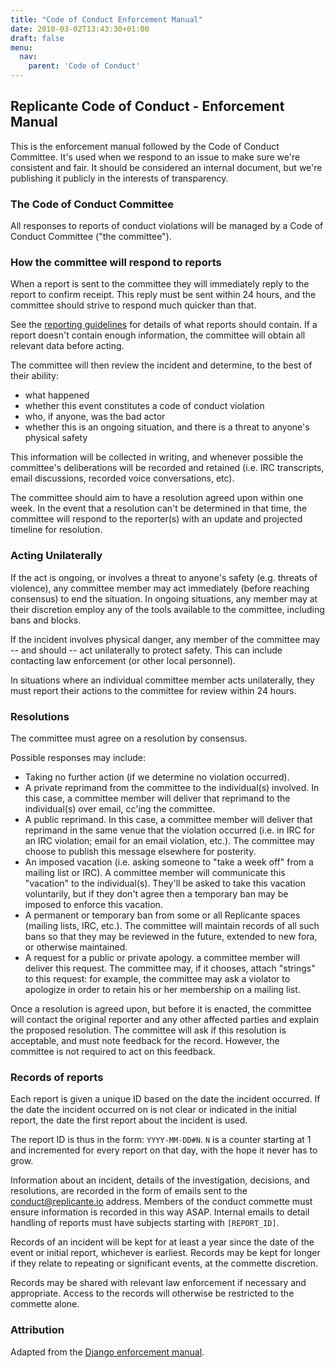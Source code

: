 ```yaml
---
title: "Code of Conduct Enforcement Manual"
date: 2010-03-02T13:43:30+01:00
draft: false
menu:
  nav:
    parent: 'Code of Conduct'
---
```


## Replicante Code of Conduct - Enforcement Manual

This is the enforcement manual followed by the Code of Conduct Committee.
It's used when we respond to an issue to make sure we're consistent and fair.
It should be considered an internal document, but we're publishing it publicly in the interests of transparency.

### The Code of Conduct Committee

All responses to reports of conduct violations will be managed by a Code of Conduct Committee ("the committee").

### How the committee will respond to reports

When a report is sent to the committee they will immediately reply to the
report to confirm receipt. This reply must be sent within 24 hours, and the
committee should strive to respond much quicker than that.

See the [reporting guidelines](/conduct/reporting) for details of
what reports should contain. If a report doesn't contain enough information, the
committee will obtain all relevant data before acting.

The committee will then review the incident and determine, to the best of their ability:

  * what happened
  * whether this event constitutes a code of conduct violation
  * who, if anyone, was the bad actor
  * whether this is an ongoing situation, and there is a threat to anyone's physical safety

This information will be collected in writing, and whenever possible the
committee's deliberations will be recorded and retained (i.e. IRC transcripts, email
discussions, recorded voice conversations, etc).

The committee should aim to have a resolution agreed upon within one week.
In the event that a resolution can't be determined in that time, the committee will
respond to the reporter(s) with an update and projected timeline for resolution.

### Acting Unilaterally

If the act is ongoing, or involves a threat to anyone's safety (e.g. threats of violence),
any committee member may act immediately (before reaching consensus) to end the situation.
In ongoing situations, any member may at their discretion employ any of the tools available
to the committee, including bans and blocks.

If the incident involves physical danger, any member of the committee may --
and should -- act unilaterally to protect safety. This can include contacting
law enforcement (or other local personnel).

In situations where an individual committee member acts unilaterally, they must
report their actions to the committee for review within 24 hours.

### Resolutions

The committee must agree on a resolution by consensus.

Possible responses may include:

  * Taking no further action (if we determine no violation occurred).
  * A private reprimand from the committee to the individual(s) involved.
    In this case, a committee member will deliver that reprimand to the individual(s)
    over email, cc'ing the committee.
  * A public reprimand. In this case, a committee member will deliver that reprimand
    in the same venue that the violation occurred (i.e. in IRC for an IRC violation;
    email for an email violation, etc.). The committee may choose to publish this message
    elsewhere for posterity.
  * An imposed vacation (i.e. asking someone to "take a week off" from a mailing list
    or IRC). A committee member will communicate this "vacation" to the individual(s).
    They'll be asked to take this vacation voluntarily, but if they don't agree then
    a temporary ban may be imposed to enforce this vacation.
  * A permanent or temporary ban from some or all Replicante spaces (mailing lists, IRC,
    etc.). The committee will maintain records of all such bans so that they may be
    reviewed in the future, extended to new fora, or otherwise maintained.
  * A request for a public or private apology. a committee member will deliver this request.
    The committee may, if it chooses, attach "strings" to this request: for example,
    the committee may ask a violator to apologize in order to retain his or her membership
    on a mailing list.

Once a resolution is agreed upon, but before it is enacted, the committee
will contact the original reporter and any other affected parties and explain
the proposed resolution. The committee will ask if this resolution is
acceptable, and must note feedback for the record. However, the committee is
not required to act on this feedback.

### Records of reports
Each report is given a unique ID based on the date the incident occurred.
If the date the incident occurred on is not clear or indicated in the initial report,
the date the first report about the incident is used.

The report ID is thus in the form: `YYYY-MM-DD#N`.
`N` is a counter starting at 1 and incremented for every report on that day,
with the hope it never has to grow.

Information about an incident, details of the investigation, decisions, and resolutions,
are recorded in the form of emails sent to the [conduct@replicante.io](mailto:conduct@replicante.io) address.
Members of the conduct commette must ensure information is recorded in this way ASAP.
Internal emails to detail handling of reports must have subjects starting with `[REPORT_ID]`.

Records of an incident will be kept for at least a year since the date of the event
or initial report, whichever is earliest.
Records may be kept for longer if they relate to repeating or significant events,
at the commette discretion.

Records may be shared with relevant law enforcement if necessary and appropriate.
Access to the records will otherwise be restricted to the commette alone.

### Attribution
Adapted from the [Django enforcement manual](https://www.djangoproject.com/conduct/enforcement-manual/).
